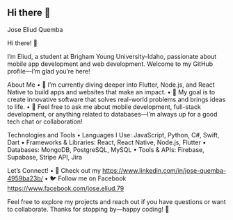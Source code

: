 ## Hi there 👋
Jose Eliud Quemba

Hi there! 👋

I’m Eliud, a student at Brigham Young University-Idaho, passionate about mobile app development and web development. Welcome to my GitHub profile—I’m glad you’re here!

About Me
	•	🌱 I’m currently diving deeper into Flutter, Node.js, and React Native to build apps and websites that make an impact.
	•	🎯 My goal is to create innovative software that solves real-world problems and brings ideas to life.
	•	💬 Feel free to ask me about mobile development, full-stack development, or anything related to databases—I’m always up for a good tech chat or collaboration!

Technologies and Tools
	•	Languages I Use: JavaScript, Python, C#, Swift, Dart
	•	Frameworks & Libraries: React, React Native, Node.js, Flutter
	•	Databases: MongoDB, PostgreSQL, MySQL
	•	Tools & APIs: Firebase, Supabase, Stripe API, Jira

Let’s Connect!
	•	📄 Check out my https://www.linkedin.com/in/jose-quemba-4959ba23b/
	•	🐦 Follow me on Facebook https://www.facebook.com/jose.eliud.79

Feel free to explore my projects and reach out if you have questions or want to collaborate. Thanks for stopping by—happy coding! 🚀
